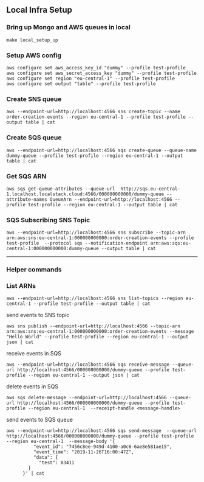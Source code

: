 ## Local Infra  Setup

### Bring up Mongo and AWS queues in local
```
make local_setup_up
```

### Setup AWS config
```
aws configure set aws_access_key_id "dummy" --profile test-profile
aws configure set aws_secret_access_key "dummy" --profile test-profile
aws configure set region "eu-central-1" --profile test-profile
aws configure set output "table" --profile test-profile
```

### Create SNS queue
```
aws --endpoint-url=http://localhost:4566 sns create-topic --name order-creation-events --region eu-central-1 --profile test-profile --output table | cat
```

### Create SQS queue
```
aws --endpoint-url=http://localhost:4566 sqs create-queue --queue-name dummy-queue --profile test-profile --region eu-central-1 --output table | cat
```

### Get SQS ARN
```
aws sqs get-queue-attributes --queue-url  http://sqs.eu-central-1.localhost.localstack.cloud:4566/000000000000/dummy-queue --attribute-names QueueArn --endpoint-url=http://localhost:4566 --profile test-profile --region eu-central-1 --output table | cat
```

### SQS Subscribing SNS Topic
```
aws --endpoint-url=http://localhost:4566 sns subscribe --topic-arn   arn:aws:sns:eu-central-1:000000000000:order-creation-events --profile test-profile  --protocol sqs --notification-endpoint arn:aws:sqs:eu-central-1:000000000000:dummy-queue --output table | cat
```


--------------------------------------
### Helper commands

### List ARNs
```
aws --endpoint-url=http://localhost:4566 sns list-topics --region eu-central-1 --profile test-profile --output table | cat
```


send events to SNS topic
```
aws sns publish --endpoint-url=http://localhost:4566 --topic-arn arn:aws:sns:eu-central-1:000000000000:order-creation-events --message "Hello World" --profile test-profile --region eu-central-1 --output json | cat
```

receive events in SQS
```
aws --endpoint-url=http://localhost:4566 sqs receive-message --queue-url http://localhost:4566/000000000000/dummy-queue --profile test-profile --region eu-central-1 --output json | cat
```

delete events in SQS
```
aws sqs delete-message --endpoint-url=http://localhost:4566 --queue-url http://localhost:4566/000000000000/dummy-queue --profile test-profile --region eu-central-1  --receipt-handle <message-handle>
```

send events to SQS queue
```
aws --endpoint-url=http://localhost:4566 sqs send-message  --queue-url http://localhost:4566/000000000000/dummy-queue --profile test-profile --region eu-central-1  --message-body '{
          "event_id": "7456c8ee-949d-4100-a0c6-6ae8e581ae15",
          "event_time": "2019-11-26T16:00:47Z",
          "data": {
            "test": 83411
        }
      }' | cat
```